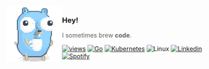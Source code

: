 <img align="left" src="./img/gopher_coffee.gif">

### Hey!
> I sometimes brew **code**.

[![views](https://komarev.com/ghpvc/?username=pehlicd&style=flat&color=79D4FD&label=views)](https://github.com/pehlicd)
[![Go](https://img.shields.io/badge/%20-%20?style=social&logo=go)](https://go.dev/)
[![Kubernetes](https://img.shields.io/badge/%20-%20?style=social&logo=kubernetes)](https://kubernetes.io/)
![Linux](https://img.shields.io/badge/%20-%20?style=social&logo=linux)
[![Linkedin](https://img.shields.io/badge/%20-%20?style=social&logo=linkedin)](https://www.linkedin.com/in/furkanpehlivan/)
[![Spotify](https://img.shields.io/badge/%20-%20?style=social&logo=spotify)](https://open.spotify.com/user/21jvuotymjrbi6qc3d4tbtfni?si=b63fe89b3352476e)
